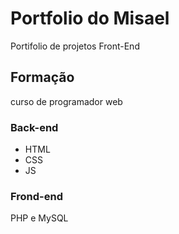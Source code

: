 # Portfolio do Misael
Portifolio de projetos Front-End

## Formação
curso de programador web

### Back-end
- HTML
- CSS
- JS

### Frond-end
PHP e MySQL